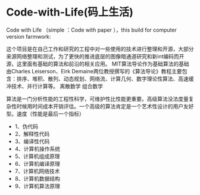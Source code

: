 
# Code-with-Life(码上生活)
  Code with Life （simple ：Code with paper ），this build for computer version farmwork:
 
 这个项目是在自己工作和研究的工程中对一些使用的技术进行整理和开源，大部分来源网络整理和测试，为了更快的推进底层的图像暗通道研究和新int编码而开源，这里面有基础的算法和前沿的相关应用。
 MIT算法导论作为基础算法的基础由Charles Leiserson、Eirk Demaine两位教授撰写的《算法导论》教程主要包含：排序、堆积、散列、动态规划、网络流、计算几何、数字理论性算法、高速缓冲技术、并行计算等。
   离散数学
   组合数学
   
  算法是一门分析性能的工程性科学，可维护性比性能更重要。高级算法没法度量复杂性时候用时间成本开销评估。一个高级的算法肯定是一个艺术性设计的用户友好型。速度（性能是最后一个指标）
  * 1、伪代码
  * 2、解释性代码
  * 3、编译性代码
  * 4、计算机操作系统
  * 5、计算机组成原理
  * 6、计算机编译原理
  * 7、计算机网络技术
  * 8、计算机数据结构
  * 9、计算机算法原理
   
   
   
   
